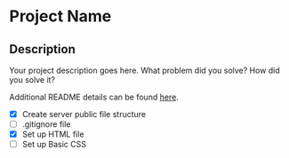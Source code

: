 # Project Name


## Description

Your project description goes here. What problem did you solve? How did you solve it?

Additional README details can be found [here](https://github.com/PrimeAcademy/readme-template/blob/master/README.md).

-[x] Create server public file structure
-[ ] .gitignore file
-[x] Set up HTML file
-[ ] Set up Basic CSS